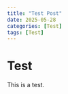 ```yaml
---
title: "Test Post"
date: 2025-05-28
categories: [Test]
tags: [Test]
---
```


# Test

This is a test.